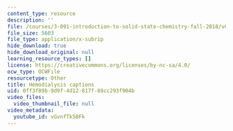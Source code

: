 ```yaml
---
content_type: resource
description: ''
file: /courses/3-091-introduction-to-solid-state-chemistry-fall-2018/vGvnfTk5BFk_captions.webvtt
file_size: 5603
file_type: application/x-subrip
hide_download: true
hide_download_original: null
learning_resource_types: []
license: https://creativecommons.org/licenses/by-nc-sa/4.0/
ocw_type: OCWFile
resourcetype: Other
title: Hemodialysis captions
uid: 0ff3f89b-9d9f-4d12-817f-69cc293f904b
video_files:
  video_thumbnail_file: null
video_metadata:
  youtube_id: vGvnfTk5BFk
---
```


